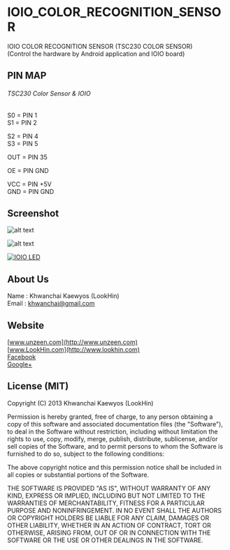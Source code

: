 IOIO_COLOR_RECOGNITION_SENSOR
=============================

IOIO COLOR RECOGNITION SENSOR (TSC230 COLOR SENSOR)  
(Control the hardware by Android application and IOIO board)

## PIN MAP
###### TSC230 Color Sensor & IOIO  
  
S0 = PIN 1  
S1 = PIN 2  
  
S2 = PIN 4  
S3 = PIN 5  
  
OUT = PIN 35  
  
OE = PIN GND  
  
VCC = PIN +5V  
GND = PIN GND  

## Screenshot

![alt text](http://www.unzeen.com/github/IOIO_COLOR_RECOGNITION_SENSOR/2013-10-22-21-26-55.png "TSC230 COLOR SENSOR")

![alt text](http://www.unzeen.com/github/IOIO_COLOR_RECOGNITION_SENSOR/2013-10-22-21.24.44.jpg "TSC230 COLOR SENSOR")

[![IOIO LED](http://img.youtube.com/vi/J7EU8U_LkFo/0.jpg)](http://www.youtube.com/watch?v=J7EU8U_LkFo)


## About Us
Name : Khwanchai Kaewyos (LookHin)  
Email : khwanchai@gmail.com

## Website
[www.unzeen.com](http://www.unzeen.com)  
[www.LookHin.com](http://www.lookhin.com)  
[Facebook](https://www.facebook.com/LookHin)  
[Google+](https://plus.google.com/u/0/115201343913237885999/posts)




## License (MIT)

Copyright (C) 2013 Khwanchai Kaewyos (LookHin)

Permission is hereby granted, free of charge, to any person obtaining a copy of this software and associated documentation files (the "Software"), to deal in the Software without restriction, including without limitation the rights to use, copy, modify, merge, publish, distribute, sublicense, and/or sell copies of the Software, and to permit persons to whom the Software is furnished to do so, subject to the following conditions:

The above copyright notice and this permission notice shall be included in all copies or substantial portions of the Software.

THE SOFTWARE IS PROVIDED "AS IS", WITHOUT WARRANTY OF ANY KIND, EXPRESS OR IMPLIED, INCLUDING BUT NOT LIMITED TO THE WARRANTIES OF MERCHANTABILITY, FITNESS FOR A PARTICULAR PURPOSE AND NONINFRINGEMENT. IN NO EVENT SHALL THE AUTHORS OR COPYRIGHT HOLDERS BE LIABLE FOR ANY CLAIM, DAMAGES OR OTHER LIABILITY, WHETHER IN AN ACTION OF CONTRACT, TORT OR OTHERWISE, ARISING FROM, OUT OF OR IN CONNECTION WITH THE SOFTWARE OR THE USE OR OTHER DEALINGS IN THE SOFTWARE.
